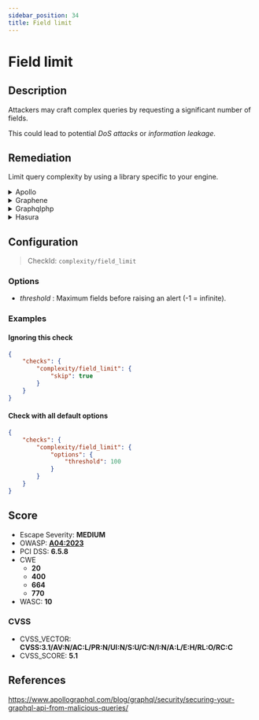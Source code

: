 ```yaml
---
sidebar_position: 34
title: Field limit
---
```


# Field limit

## Description

Attackers may craft complex queries by requesting a significant number of fields.

This could lead to potential *DoS attacks* or *information leakage*.

## Remediation

Limit query complexity by using a library specific to your engine.


<details>
    <summary>Apollo</summary>

Add a module to compute query complexity and set a threshold so that overly broad requests get canceled.

For a user-friendly module which requires no schema modification whatsoever, check out the [graphql-validation-complexity](https://github.com/4Catalyzer/graphql-validation-complexity) module.

```javascript
import { createComplexityLimitRule } from 'graphql-validation-complexity';

const ComplexityLimitRule = createComplexityLimitRule(1000);

const apolloServer = new ApolloServer({
    ...
    validationRules: [ComplexityLimitRule],
});
```

For a more customizable module that lets you manually configure the cost of each field/type of your schema, take a look at the [graphql-cost-analysis](https://github.com/pa-bru/graphql-cost-analysis) module.

This second option is best suited for a more realistic complexity estimator as all fields may not be equal in terms of complexity.

To learn more about complexity estimation, you can read: [Securing Your GraphQL API from Malicious Queries](https://www.apollographql.com/blog/graphql/security/securing-your-graphql-api-from-malicious-queries/).


Source: <https://escape.tech/blog/9-graphql-security-best-practices/>.


</details>

<details>
    <summary>Graphene</summary>

With `graphene-django`, it is possible to implement a custom GraphQL backend to limit query complexity, such as this one:
[graphene-django query cost analysis / complexity limits](https://gist.github.com/thibaudlabat/7b86f1a4da34eccfbfa524ca7359e87c).


</details>

<details>
    <summary>Graphqlphp</summary>

```php
use GraphQL\GraphQL;
use GraphQL\Validator\Rules\QueryComplexity;
use GraphQL\Validator\DocumentValidator;

$rule = new QueryComplexity($maxQueryComplexity = 100);
DocumentValidator::addRule($rule);

GraphQL::executeQuery(/*...*/);
```

Source: <https://github.com/webonyx/graphql-php/blob/master/docs/security.md#query-complexity-analysis>


</details>

<details>
    <summary>Hasura</summary>

Limit the number of fecthed fields with Response Limiting.
To learn how to implement it, check out [Hasura's Response Limiting guide](https://hasura.io/learn/graphql/hasura-advanced/security/5-response-limit/).


</details>

## Configuration

> CheckId: `complexity/field_limit`

### Options

- *threshold* : Maximum fields before raising an alert (-1 = infinite).



### Examples


#### Ignoring this check

```json
{
    "checks": {
        "complexity/field_limit": {
            "skip": true
        }
    }
}
```


#### Check with all default options

```json
{
    "checks": {
        "complexity/field_limit": {
            "options": {
                "threshold": 100
            }
        }
    }
}
```




## Score

- Escape Severity: **<span className="medium-severity">MEDIUM</span>**
- OWASP: **[A04:2023](https://github.com/OWASP/API-Security/blob/master/2023/en/src/0xa4-unrestricted-resource-consumption.md)**
- PCI DSS: **6.5.8**
- CWE
  - **20**
  - **400**
  - **664**
  - **770**
- WASC: **10**



### CVSS

- CVSS_VECTOR: **CVSS:3.1/AV:N/AC:L/PR:N/UI:N/S:U/C:N/I:N/A:L/E:H/RL:O/RC:C**
- CVSS_SCORE: **5.1**

## References

https://www.apollographql.com/blog/graphql/security/securing-your-graphql-api-from-malicious-queries/
